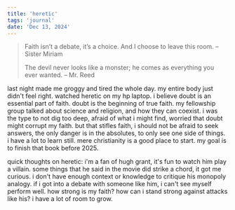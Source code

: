 ```yaml
---
title: 'heretic'
tags: 'journal'
date: 'Dec 13, 2024'
---
```


> Faith isn’t a debate, it’s a choice. And I choose to leave this room. – Sister Miriam
>
> The devil never looks like a monster; he comes as everything you ever wanted. – Mr. Reed

last night made me groggy and tired the whole day. my entire body just didn't feel right. watched heretic on my hp laptop. i believe doubt is an essential part of faith. doubt is the beginning of true faith. my fellowship group talked about science and religion, and how they can coexist. i was the type to not dig too deep, afraid of what i might find, worried that doubt might corrupt my faith. but that stifles faith, i should not be afraid to seek answers, the only danger is in the absolutes, to only see one side of things. i have a lot to learn still. mere christianity is a good place to start. my goal is to finish that book before 2025.

quick thoughts on heretic: i'm a fan of hugh grant, it's fun to watch him play a villain. some things that he said in the movie did strike a chord, it got me curious. i don't have enough context or knowledge to critique his monopoly analogy. if i got into a debate with someone like him, i can't see myself perform well. how strong is my faith? how can i stand strong against attacks like his? i have a lot of room to grow.
